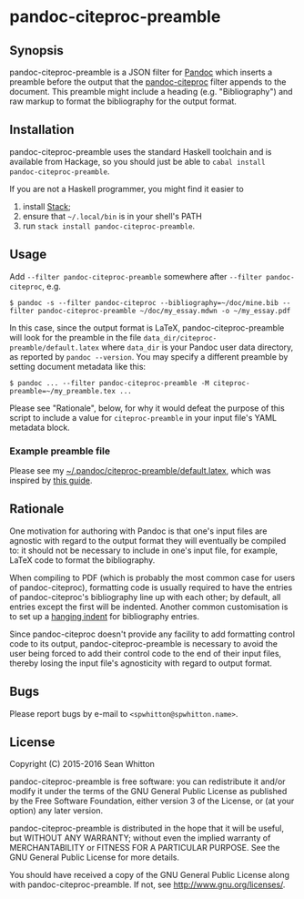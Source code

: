 # pandoc-citeproc-preamble

## Synopsis

pandoc-citeproc-preamble is a JSON filter for [Pandoc][] which
inserts a preamble before the output that the [pandoc-citeproc][]
filter appends to the document.  This preamble might include a heading
(e.g. "Bibliography") and raw markup to format the bibliography for
the output format.

[Pandoc]: http://pandoc.org/ "Pandoc home page"

[pandoc-citeproc]: http://hackage.haskell.org/package/pandoc-citeproc

## Installation

pandoc-citeproc-preamble uses the standard Haskell toolchain and is
available from Hackage, so you should just be able to `cabal install
pandoc-citeproc-preamble`.

If you are not a Haskell programmer, you might find it easier to

1. install [Stack][];
2. ensure that `~/.local/bin` is in your shell's PATH
3. run `stack install pandoc-citeproc-preamble`.

[Stack]: https://github.com/commercialhaskell/stack

## Usage

Add `--filter pandoc-citeproc-preamble` somewhere after `--filter
pandoc-citeproc`, e.g.

    $ pandoc -s --filter pandoc-citeproc --bibliography=~/doc/mine.bib --filter pandoc-citeproc-preamble ~/doc/my_essay.mdwn -o ~/my_essay.pdf

In this case, since the output format is LaTeX,
pandoc-citeproc-preamble will look for the preamble in the file
`data_dir/citeproc-preamble/default.latex` where `data_dir` is your
Pandoc user data directory, as reported by `pandoc --version`.  You
may specify a different preamble by setting document metadata like this:

    $ pandoc ... --filter pandoc-citeproc-preamble -M citeproc-preamble=~/my_preamble.tex ...

Please see "Rationale", below, for why it would defeat the purpose of
this script to include a value for `citeproc-preamble` in your input
file's YAML metadata block.

### Example preamble file

Please see my [~/.pandoc/citeproc-preamble/default.latex][], which
was inspired by [this guide][].

[~/.pandoc/citeproc-preamble/default.latex]: https://git.spwhitton.name/?p=dotfiles.git;a=blob;f=.pandoc/citeproc-preamble/default.latex;hb=HEAD "my default preamble"

[this guide]: http://kieranhealy.org/blog/archives/2014/01/23/plain-text/ "Plain Text, Papers, Pandoc"

## Rationale

One motivation for authoring with Pandoc is that one's input files are
agnostic with regard to the output format they will eventually be
compiled to: it should not be necessary to include in one's input
file, for example, LaTeX code to format the bibliography.

When compiling to PDF (which is probably the most common case for
users of pandoc-citeproc), formatting code is usually required to have
the entries of pandoc-citeproc's bibliography line up with each other;
by default, all entries except the first will be indented.  Another
common customisation is to set up a [hanging indent][] for bibliography
entries.

Since pandoc-citeproc doesn't provide any facility to add formatting
control code to its output, pandoc-citeproc-preamble is necessary to
avoid the user being forced to add their control code to the end of
their input files, thereby losing the input file's agnosticity with
regard to output format.

[hanging indent]: http://www.computerhope.com/jargon/h/hanginde.htm "description of hanging indent"

## Bugs

Please report bugs by e-mail to `<spwhitton@spwhitton.name>`.

## License

Copyright (C) 2015-2016  Sean Whitton

pandoc-citeproc-preamble is free software: you can redistribute it
and/or modify it under the terms of the GNU General Public License as
published by the Free Software Foundation, either version 3 of the
License, or (at your option) any later version.

pandoc-citeproc-preamble is distributed in the hope that it will be
useful, but WITHOUT ANY WARRANTY; without even the implied warranty of
MERCHANTABILITY or FITNESS FOR A PARTICULAR PURPOSE.  See the GNU
General Public License for more details.

You should have received a copy of the GNU General Public License
along with pandoc-citeproc-preamble.  If not, see
[<http://www.gnu.org/licenses/>](http://www.gnu.org/licenses/).
